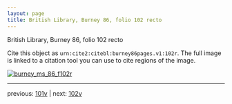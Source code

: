 ```yaml
---
layout: page
title: British Library, Burney 86, folio 102 recto
---
```


British Library, Burney 86, folio 102 recto

Cite this object as `urn:cite2:citebl:burney86pages.v1:102r`.  The full image is linked to a citation tool you can use to cite regions of the image.

[![burney_ms_86_f102r](http://www.homermultitext.org/iipsrv?IIIF=/project/homer/pyramidal/deepzoom/citebl/burney86imgs/v1/burney_ms_86_f102r.tif/full/800,/0/default.jpg)](http://www.homermultitext.org/ict2/?urn=urn:cite2:citebl:burney86imgs.v1:burney_ms_86_f102r) 

---

previous:  [101v](../101v/) | next: [102v](../102v/)